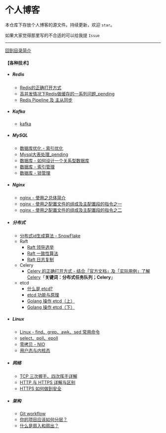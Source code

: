 # 个人博客

本仓库下存放个人博客的源文件。持续更新，欢迎 `star`。

如果大家觉得那里写的不合适的可以给我提 `Issue`

---

[回到目录简介](../README.md#目录简介)


#### 【各种技术】

- ##### Redis
    - [Redis的正确打开方式](../tech/redis/Redis的正确打开方式.md)
    - [高并发情况下Redis做缓存的一系列问题_pending](../tech/redis/高并发情况下Redis做缓存的一系列问题_pending.md)
    - [Redis Pipeline 及 主从同步](../tech/redis/redis_pipeline_and_sync_master_slaver.md)
- ##### Kafka
    - [kafka](../tech/kafka/kafka.md)   
- ##### MySQL
    - [数据库优化 - 索引优化](../tech/mysql/数据库优化——索引优化.md)
    - [Mysql大表处理_pending](../tech/mysql/Mysql大表处理_pending.md)
    - [数据库 - 如何设计一个关系型数据库](../tech/mysql/数据库——1_数据库架构.md)
    - [数据库 - 索引管理](../tech/mysql/数据库——2_索引管理.md)
    - [数据库 - 锁管理](../tech/mysql/数据库——3_锁管理.md)
- ##### Nginx
    - [nginx - 使用之总体简介](../tech/nginx/nginx使用之总体简介.md)
    - [nginx - 使用之配置文件的组成及主配置段的指令之一](../tech/nginx/nginx使用之配置文件的组成及主配置段的指令之一.md)
    - [nginx - 使用之配置文件的组成及主配置段的指令之二](../tech/nginx/nginx使用之配置文件的组成及主配置段的指令之二.md)
- ##### 分布式
    - [分布式id生成算法 - SnowFlake](../tech/distributed/algo/分布式id生成算法SnowFlake.md)
    - Raft
        - [Raft 领导选举](../tech/distributed/raft/raft_leader_election.md)
        - [Raft 一致性算法](../tech/distributed/raft/raft_consensus_algorithm.md)
        - [Raft 日志复制](../tech/distributed/raft/raft_log_replication.md)
    - Celery
        - [Celery 的正确打开方式 - 结合「官方文档」及「实际用例」了解 Celery](../tech/distributed/celery/celery_opens_correct_way.md)「**关键词：分布式任务队列；Celery**」
    - etcd
        - [什么是 etcd?](../tech/distributed/etcd/etcd_study_1_what_is_etcd.md)
        - [etcd 功能与原理](../tech/distributed/etcd/etcd_function_and_principle.md)
        - [Golang 操作 etcd（上）](../tech/distributed/etcd/etcd_usage_golang_1.md)
        - [Golang 操作 etcd（下）](../tech/distributed/etcd/etcd_usage_golang_2.md)
- ##### Linux
    - [Linux - find、grep、awk、sed 常用命令](../tech/linux/Linux.md)
    - [select、poll、epoll](../tech/linux/select_poll_epoll.md)
    - [零拷贝 - NIO](../tech/linux/零拷贝_NIO.md)
    - [用户态与内核态](../tech/linux/kernel_or_user_mode.md)
- ##### 网络
    - [TCP 三次握手、四次挥手详解](../tech/network/tcp.md)
    - [HTTP 与 HTTPS 详解与区别](../tech/network/http与https.md)
    - [HTTPS 如何做到安全](../tech/network/https.md)
- ##### 架构
    - [Git workflow](../tech/architecture/git_workflow.md)
    - [你的项目应该如何分层？](../tech/architecture/how_should_your_project_be_stratified.md)
    - [什么是扇入和扇出？](../tech/architecture/fanout_and_fanin.md)
